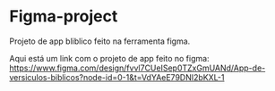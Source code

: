 # Figma-project

Projeto de app bliblico feito na ferramenta figma.


Aqui está um link com o projeto de app feito no figma: https://www.figma.com/design/fvvl7CUeISep0TZxGmUANd/App-de-versiculos-biblicos?node-id=0-1&t=VdYAeE79DNI2bKXL-1
